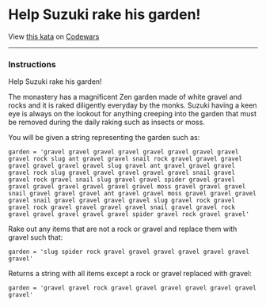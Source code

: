 
# Help Suzuki rake his garden!
View [this kata](https://www.codewars.com/kata/571c1e847beb0a8f8900153d) on [Codewars](https://www.codewars.com)

***

### Instructions
Help Suzuki rake his garden!

The monastery has a magnificent Zen garden made of white gravel and rocks and it is raked diligently everyday by the monks. Suzuki having a keen eye is always on the lookout for anything creeping into the garden that must be removed during the daily raking such as insects or moss.

You will be given a string representing the garden such as:

`garden = 'gravel gravel gravel gravel gravel gravel gravel gravel gravel rock slug ant gravel gravel snail rock gravel gravel gravel gravel gravel gravel gravel slug gravel ant gravel gravel gravel gravel rock slug gravel gravel gravel gravel gravel snail gravel gravel rock gravel snail slug gravel gravel spider gravel gravel gravel gravel gravel gravel gravel gravel moss gravel gravel gravel snail gravel gravel gravel ant gravel gravel moss gravel gravel gravel gravel snail gravel gravel gravel gravel slug gravel rock gravel gravel rock gravel gravel gravel gravel snail gravel gravel rock gravel gravel gravel gravel gravel spider gravel rock gravel gravel'`

Rake out any items that are not a rock or gravel and replace them with gravel such that:

`garden = 'slug spider rock gravel gravel gravel gravel gravel gravel gravel'`

Returns a string with all items except a rock or gravel replaced with gravel:

`garden = 'gravel gravel rock gravel gravel gravel gravel gravel gravel gravel'`